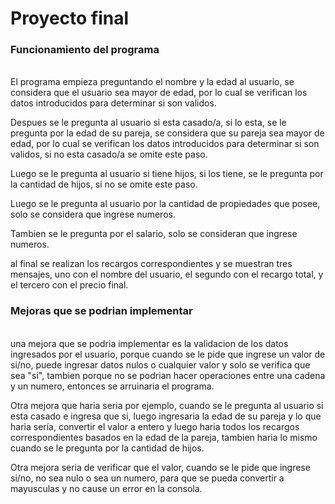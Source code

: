 #  **Proyecto final**



### **Funcionamiento del programa**    
 *‎*  
El programa empieza preguntando el nombre y la edad al usuario, se considera que el usuario sea mayor de edad, por lo cual se verifican los datos introducidos para determinar si son validos.

Despues se le pregunta al usuario si esta casado/a, si lo esta, se le pregunta por la edad de su pareja, se considera que su pareja sea mayor de edad, por lo cual se verifican los datos introducidos para determinar si son validos, si no esta casado/a se omite este paso.

Luego se le pregunta al usuario si tiene hijos, si los tiene, se le pregunta por la cantidad de hijos, si no se omite este paso.

Luego se le pregunta al usuario por la cantidad de propiedades que posee, solo se considera que ingrese numeros.

Tambien se le pregunta por el salario, solo se consideran que ingrese numeros.

al final se realizan los recargos correspondientes y se muestran tres mensajes, uno con el nombre del usuario, el segundo con el recargo total, y el tercero con el precio final.


### **Mejoras que se podrian implementar**
*‎*  
una mejora que se podria implementar es la validacion de los datos ingresados por el usuario, porque cuando se le pide que ingrese un valor de si/no, puede ingresar datos nulos o cualquier valor y solo se verifica que sea "si", tambien porque no se podrian hacer operaciones entre una cadena y un numero, entonces se arruinaria el programa.

Otra mejora que haria seria por ejemplo, cuando se le pregunta al usuario si esta casado e ingresa que si, luego ingresaria la edad de su pareja y lo que haria sería, convertir el valor a entero y luego haria todos los recargos correspondientes basados en la edad de la pareja, tambien haria lo mismo cuando se le pregunta por la cantidad de hijos.

Otra mejora seria de verificar que el valor, cuando se le pide que ingrese si/no, no sea nulo o sea un numero, para que se pueda convertir a mayusculas y no cause un error en la consola.
